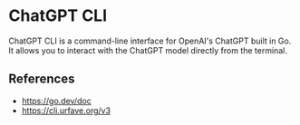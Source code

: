 # ChatGPT CLI

ChatGPT CLI is a command-line interface for OpenAI's ChatGPT built in Go.
It allows you to interact with the ChatGPT model directly from the terminal.

## References

- https://go.dev/doc
- https://cli.urfave.org/v3

